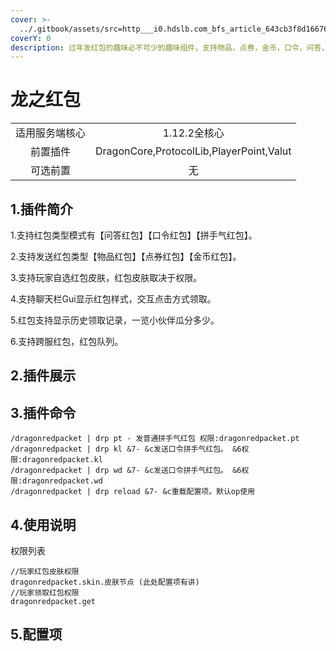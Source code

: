```yaml
---
cover: >-
  ../.gitbook/assets/src=http___i0.hdslb.com_bfs_article_643cb3f8d166763b7f2ea894adeffe7b93301acb.jpg&refer=http___i0.hdslb.jpg
coverY: 0
description: 过年发红包的趣味必不可少的趣味组件，支持物品，点券，金币，口令，问答，拼手气红包
---
```


# 龙之红包

|         |                                          |
| :-----: | :--------------------------------------: |
| 适用服务端核心 |                 1.12.2全核心                |
|   前置插件  | DragonCore,ProtocolLib,PlayerPoint,Valut |
|   可选前置  |                     无                    |

## 1.插件简介

1.支持红包类型模式有【问答红包】【口令红包】【拼手气红包】。

2.支持发送红包类型【物品红包】【点券红包】【金币红包】。

3.支持玩家自选红包皮肤，红包皮肤取决于权限。

4.支持聊天栏Gui显示红包样式，交互点击方式领取。

5.红包支持显示历史领取记录，一览小伙伴瓜分多少。

6.支持跨服红包，红包队列。

## 2.插件展示

## 3.插件命令

```
/dragonredpacket | drp pt - 发普通拼手气红包 权限:dragonredpacket.pt
/dragonredpacket | drp kl &7- &c发送口令拼手气红包。 &6权限:dragonredpacket.kl
/dragonredpacket | drp wd &7- &c发送口令拼手气红包。 &6权限:dragonredpacket.wd
/dragonredpacket | drp reload &7- &c重载配置项。默认op使用
```

## 4.使用说明

权限列表

```
//玩家红包皮肤权限
dragonredpacket.skin.皮肤节点 (此处配置项有讲)
//玩家领取红包权限
dragonredpacket.get
```

## 5.配置项

